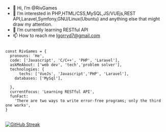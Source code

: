 - 👋 Hi, I’m @RivGames
- 👀 I’m interested in PHP,HTML/CSS,MySQL,JS/VUEjs,REST API,Laravel,Symfony,GNU/Linux(Ubuntu) and anything else that might draw my attention.
- 🌱 I’m currently learning RESTful API
- 📫 How to reach me Igorryd7@gmail.com

<!---
RivGames/RivGames is a ✨ special ✨ repository because its `README.md` (this file) appears on your GitHub profile.
You can click the Preview link to take a look at your changes.
--->
<pre>
<code>
const RivGames = {
  pronouns: 'He',
  code: ['Javascript', 'C/C++', 'PHP', 'Laravel'],
  askMeAbout: ['web dev', 'tech','problem solver'],
  technologies: {
      techs: ['VueJs', 'Javascript','PHP', 'Laravel'],
    databases: ['MySql'],
    
  },
  currentFocus: 'Learning RESTful API',
  funFact:
    'There are two ways to write error-free programs; only the third one works',
}
</code>
</pre>
[![GitHub Streak](https://streak-stats.demolab.com/?user=RivGames)](https://git.io/streak-stats)
